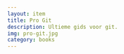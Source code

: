 ```yaml
--- 
layout: item
title: Pro Git
description: Ultieme gids voor git.
img: pro-git.jpg
category: books
---
```

